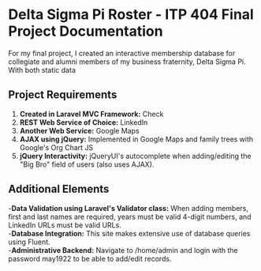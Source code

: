 # Delta Sigma Pi Roster - ITP 404 Final Project Documentation

For my final project, I created an interactive membership database for collegiate and alumni members of my business fraternity, Delta Sigma Pi. With both static data 

## Project Requirements
1. **Created in Laravel MVC Framework:** Check  
2. **REST Web Service of Choice:** LinkedIn  
3. **Another Web Service:** Google Maps  
4. **AJAX using jQuery:** Implemented in Google Maps and family trees with Google's Org Chart JS  
5. **jQuery Interactivity:** jQueryUI's autocomplete when adding/editing the "Big Bro" field of users (also uses AJAX).

## Additional Elements
-**Data Validation using Laravel's Validator class:** When adding members, first and last names are required, years must be valid 4-digit numbers, and LinkedIn URLs must be valid URLs.  
-**Database Integration:** This site makes extensive use of database queries using Fluent.  
-**Administrative Backend:** Navigate to /home/admin and login with the password may1922 to be able to add/edit records.  
